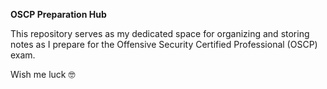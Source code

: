 **OSCP Preparation Hub** 

This repository serves as my dedicated space for organizing and storing notes as I prepare for the Offensive Security Certified Professional (OSCP) exam.

Wish me luck 🤓

